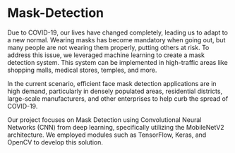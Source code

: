 # Mask-Detection

Due to COVID-19, our lives have changed completely, leading us to adapt to a new normal. Wearing masks has become mandatory when going out, but many people are not wearing them properly, putting others at risk. To address this issue, we leveraged machine learning to create a mask detection system. This system can be implemented in high-traffic areas like shopping malls, medical stores, temples, and more.

In the current scenario, efficient face mask detection applications are in high demand, particularly in densely populated areas, residential districts, large-scale manufacturers, and other enterprises to help curb the spread of COVID-19. 

Our project focuses on Mask Detection using Convolutional Neural Networks (CNN) from deep learning, specifically utilizing the MobileNetV2 architecture. We employed modules such as TensorFlow, Keras, and OpenCV to develop this solution.
